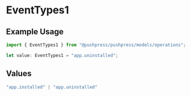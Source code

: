 # EventTypes1

## Example Usage

```typescript
import { EventTypes1 } from "@pushpress/pushpress/models/operations";

let value: EventTypes1 = "app.uninstalled";
```

## Values

```typescript
"app.installed" | "app.uninstalled"
```